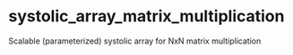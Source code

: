 # systolic_array_matrix_multiplication
Scalable (parameterized) systolic array for NxN matrix multiplication
